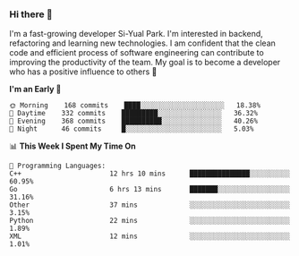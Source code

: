 ### Hi there 👋


I'm a fast-growing developer Si-Yual Park. I'm interested in backend, refactoring and learning new technologies. I am confident that the clean code and efficient process of software engineering can contribute to improving the productivity of the team. My goal is to become a developer who has a positive influence to others 🔭

<!--START_SECTION:waka-->
**I'm an Early 🐤** 

```text
🌞 Morning    168 commits    ████░░░░░░░░░░░░░░░░░░░░░   18.38% 
🌆 Daytime    332 commits    █████████░░░░░░░░░░░░░░░░   36.32% 
🌃 Evening    368 commits    ██████████░░░░░░░░░░░░░░░   40.26% 
🌙 Night      46 commits     █░░░░░░░░░░░░░░░░░░░░░░░░   5.03%

```


📊 **This Week I Spent My Time On** 

```text
💬 Programming Languages: 
C++                      12 hrs 10 mins      ███████████████░░░░░░░░░░   60.95% 
Go                       6 hrs 13 mins       ███████░░░░░░░░░░░░░░░░░░   31.16% 
Other                    37 mins             ░░░░░░░░░░░░░░░░░░░░░░░░░   3.15% 
Python                   22 mins             ░░░░░░░░░░░░░░░░░░░░░░░░░   1.89% 
XML                      12 mins             ░░░░░░░░░░░░░░░░░░░░░░░░░   1.01%

```


<!--END_SECTION:waka-->
